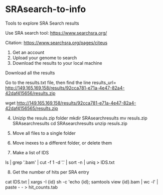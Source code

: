 # SRAsearch-to-info
Tools to explore SRA Search results

Use SRA search tool: https://www.searchsra.org/

Citation: https://www.searchsra.org/pages/citeus

1. Get an account
2. Upload your genome to search
3. Download the results to your local machine

Download all the results

Go to the results.txt file, then find the line results_url= http://149.165.169.158/results/92cca781-e71a-4e47-82a4-42daf415656/results.zip

wget http://149.165.169.158/results/92cca781-e71a-4e47-82a4-42daf4156565/results.zip

4. Unizip the resuls.zip folder
mkdir SRAsearchresults
mv resuls.zip SRAsearchresults
cd SRAsearchresults
unzip resuls.zip

5. Move all files to a single folder

6. Move inexes to a different folder, or delete them

7. Make a list of IDS 

ls | grep '.bam' | cut -f 1 -d '.' | sort -n | uniq > IDS.txt

8. Get the number of hits per SRA entry

cat IDS.txt | xargs -I {id} sh -c 'echo {id}; samtools view {id}.bam | wc -l' | paste - - > hit_counts.tab


